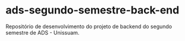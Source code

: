 # ads-segundo-semestre-back-end
Repositório de desenvolvimento do projeto de backend do segundo semestre de ADS - Unissuam.
